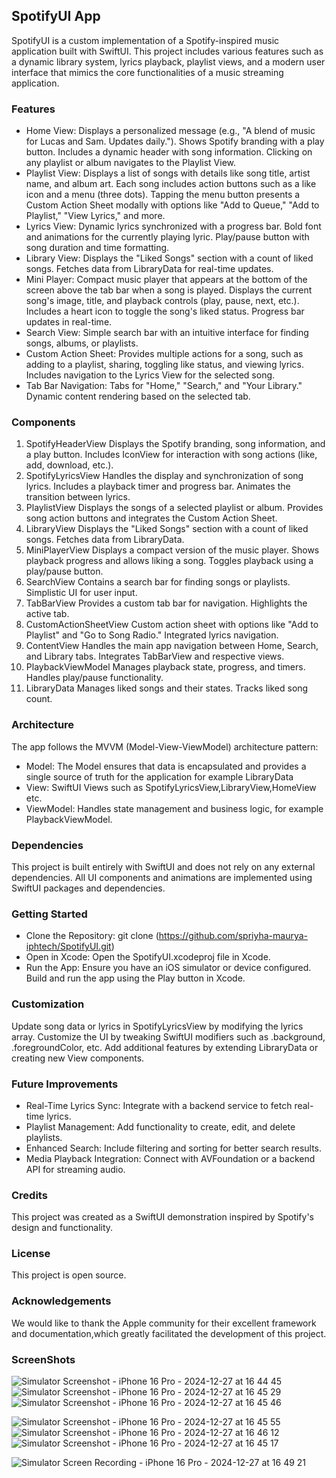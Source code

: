 ## SpotifyUI App
SpotifyUI is a custom implementation of a Spotify-inspired music application built with SwiftUI. This project includes various features such as a dynamic library system, lyrics playback, playlist views, and a modern user interface that mimics the core functionalities of a music streaming application.
### Features
* Home View:
Displays a personalized message (e.g., "A blend of music for Lucas and Sam. Updates daily.").
Shows Spotify branding with a play button.
Includes a dynamic header with song information.
Clicking on any playlist or album navigates to the Playlist View.
* Playlist View:
Displays a list of songs with details like song title, artist name, and album art.
Each song includes action buttons such as a like icon and a menu (three dots).
Tapping the menu button presents a Custom Action Sheet modally with options like "Add to Queue," "Add to Playlist," "View Lyrics," and more.
* Lyrics View:
Dynamic lyrics synchronized with a progress bar.
Bold font and animations for the currently playing lyric.
Play/pause button with song duration and time formatting.
* Library View:
Displays the "Liked Songs" section with a count of liked songs.
Fetches data from LibraryData for real-time updates.
* Mini Player:
Compact music player that appears at the bottom of the screen above the tab bar when a song is played.
Displays the current song's image, title, and playback controls (play, pause, next, etc.).
Includes a heart icon to toggle the song's liked status.
Progress bar updates in real-time.
* Search View:
Simple search bar with an intuitive interface for finding songs, albums, or playlists.
* Custom Action Sheet:
Provides multiple actions for a song, such as adding to a playlist, sharing, toggling like status, and viewing lyrics.
Includes navigation to the Lyrics View for the selected song.
* Tab Bar Navigation:
Tabs for "Home," "Search," and "Your Library."
Dynamic content rendering based on the selected tab.
### Components
1. SpotifyHeaderView
Displays the Spotify branding, song information, and a play button.
Includes IconView for interaction with song actions (like, add, download, etc.).
2. SpotifyLyricsView
Handles the display and synchronization of song lyrics.
Includes a playback timer and progress bar.
Animates the transition between lyrics.
3. PlaylistView
Displays the songs of a selected playlist or album.
Provides song action buttons and integrates the Custom Action Sheet.
4. LibraryView
Displays the "Liked Songs" section with a count of liked songs.
Fetches data from LibraryData.
5. MiniPlayerView
Displays a compact version of the music player.
Shows playback progress and allows liking a song.
Toggles playback using a play/pause button.
6. SearchView
Contains a search bar for finding songs or playlists.
Simplistic UI for user input.
7. TabBarView
Provides a custom tab bar for navigation.
Highlights the active tab.
8. CustomActionSheetView
Custom action sheet with options like "Add to Playlist" and "Go to Song Radio."
Integrated lyrics navigation.
9. ContentView
Handles the main app navigation between Home, Search, and Library tabs.
Integrates TabBarView and respective views.
10. PlaybackViewModel
Manages playback state, progress, and timers.
Handles play/pause functionality.
11. LibraryData
Manages liked songs and their states.
Tracks liked song count.
### Architecture
The app follows the MVVM (Model-View-ViewModel) architecture pattern:
* Model: The Model ensures that data is encapsulated and provides a single source of truth for the application for example LibraryData
* View: SwiftUI Views such as SpotifyLyricsView,LibraryView,HomeView etc.
* ViewModel: Handles state management and business logic, for example PlaybackViewModel.
### Dependencies
This project is built entirely with SwiftUI and does not rely on any external dependencies. All UI components and animations are implemented using SwiftUI packages and dependencies.
### Getting Started
* Clone the Repository:
git clone (https://github.com/spriyha-maurya-iphtech/SpotifyUI.git)
* Open in Xcode:
Open the SpotifyUI.xcodeproj file in Xcode.
* Run the App:
Ensure you have an iOS simulator or device configured.
Build and run the app using the Play button in Xcode.
### Customization
Update song data or lyrics in SpotifyLyricsView by modifying the lyrics array.
Customize the UI by tweaking SwiftUI modifiers such as .background, .foregroundColor, etc.
Add additional features by extending LibraryData or creating new View components.
### Future Improvements
* Real-Time Lyrics Sync: Integrate with a backend service to fetch real-time lyrics.
* Playlist Management: Add functionality to create, edit, and delete playlists.
* Enhanced Search: Include filtering and sorting for better search results.
* Media Playback Integration: Connect with AVFoundation or a backend API for streaming audio.
### Credits
This project was created as a SwiftUI demonstration inspired by Spotify's design and functionality.
### License
This project is open source.
### Acknowledgements
We would like to thank the Apple community for their excellent framework and documentation,which greatly facilitated the development of this project.
### ScreenShots
![Simulator Screenshot - iPhone 16 Pro - 2024-12-27 at 16 44 45](https://github.com/user-attachments/assets/5ea25d35-a756-49c4-87fc-f55635fa29ea)
![Simulator Screenshot - iPhone 16 Pro - 2024-12-27 at 16 45 29](https://github.com/user-attachments/assets/c8d4ddc8-9e4f-450a-b9fb-f1141e08e2a6)
![Simulator Screenshot - iPhone 16 Pro - 2024-12-27 at 16 45 46](https://github.com/user-attachments/assets/503ac15a-f6a1-4ba5-be08-35f14baafcf0)

![Simulator Screenshot - iPhone 16 Pro - 2024-12-27 at 16 45 55](https://github.com/user-attachments/assets/94017a7d-1d89-4564-893e-60c54cde1315)
![Simulator Screenshot - iPhone 16 Pro - 2024-12-27 at 16 46 12](https://github.com/user-attachments/assets/5ad35d6f-7f8c-4b00-bbe5-9bd5e0b4dedc)
![Simulator Screenshot - iPhone 16 Pro - 2024-12-27 at 16 45 17](https://github.com/user-attachments/assets/f30399da-04ce-4f22-9a71-9a61d4c91ae2)

![Simulator Screen Recording - iPhone 16 Pro - 2024-12-27 at 16 49 21](https://github.com/user-attachments/assets/1466f4f1-6dda-49f7-89ed-b545504e67e7)
